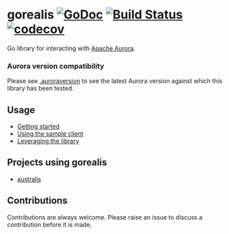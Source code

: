 # gorealis [![GoDoc](https://godoc.org/github.com/paypal/gorealis?status.svg)](https://godoc.org/github.com/paypal/gorealis) [![Build Status](https://travis-ci.org/paypal/gorealis.svg?branch=master)](https://travis-ci.org/paypal/gorealis) [![codecov](https://codecov.io/gh/paypal/gorealis/branch/master-v2.0/graph/badge.svg)](https://codecov.io/gh/paypal/gorealis/branch/master-v2.0)

Go library for interacting with [Apache Aurora](https://github.com/apache/aurora).

### Aurora version compatibility
Please see [.auroraversion](./.auroraversion) to see the latest Aurora version against which this
library has been tested.

## Usage

* [Getting started](docs/getting-started.md)
* [Using the sample client](docs/using-the-sample-client.md)
* [Leveraging the library](docs/leveraging-the-library.md)

## Projects using gorealis

* [australis](https://github.com/rdelval/australis)

## Contributions
Contributions are always welcome. Please raise an issue to discuss a contribution before it is made.

